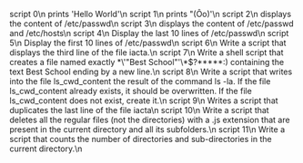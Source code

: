 script 0\n
 prints 'Hello World'\n
script 1\n
 prints "(Ôo)'\n
script 2\n
 displays the content of /etc/passwd\n
script 3\n
 displays the content of /etc/passwd and /etc/hosts\n
script 4\n
 Display the last 10 lines of /etc/passwd\n
script 5\n
 Display the first 10 lines of /etc/passwd\n
script 6\n
 Write a script that displays the third line of the file iacta.\n
script 7\n
 Write a shell script that creates a file named exactly \*\\'"Best School"\'\\*$\?\*\*\*\*\*:) containing the text Best School ending by a new line.\n
script 8\n
 Write a script that writes into the file ls_cwd_content the result of the command ls -la. If the file ls_cwd_content already exists, it should be overwritten. If the file ls_cwd_content does not exist, create it.\n
script 9\n
 Writes a script that duplicates the last line of the file iacta\n
script 10\n
 Write a script that deletes all the regular files (not the directories) with a .js extension that are present in the current directory and all its subfolders.\n
script 11\n
 Write a script that counts the number of directories and sub-directories in the current directory.\n
